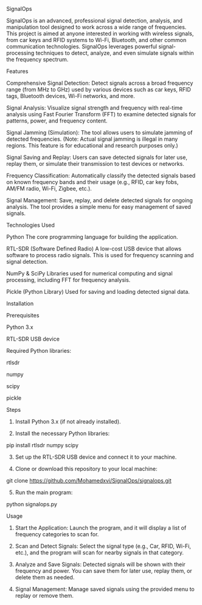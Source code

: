 SignalOps

SignalOps is an advanced, professional signal detection, analysis, and manipulation tool designed to work across a wide range of frequencies. This project is aimed at anyone interested in working with wireless signals, from car keys and RFID systems to Wi-Fi, Bluetooth, and other common communication technologies. SignalOps leverages powerful signal-processing techniques to detect, analyze, and even simulate signals within the frequency spectrum.

Features

Comprehensive Signal Detection:
Detect signals across a broad frequency range (from MHz to GHz) used by various devices such as car keys, RFID tags, Bluetooth devices, Wi-Fi networks, and more.

Signal Analysis:
Visualize signal strength and frequency with real-time analysis using Fast Fourier Transform (FFT) to examine detected signals for patterns, power, and frequency content.

Signal Jamming (Simulation):
The tool allows users to simulate jamming of detected frequencies. (Note: Actual signal jamming is illegal in many regions. This feature is for educational and research purposes only.)

Signal Saving and Replay:
Users can save detected signals for later use, replay them, or simulate their transmission to test devices or networks.

Frequency Classification:
Automatically classify the detected signals based on known frequency bands and their usage (e.g., RFID, car key fobs, AM/FM radio, Wi-Fi, Zigbee, etc.).

Signal Management:
Save, replay, and delete detected signals for ongoing analysis. The tool provides a simple menu for easy management of saved signals.


Technologies Used

Python
The core programming language for building the application.

RTL-SDR (Software Defined Radio)
A low-cost USB device that allows software to process radio signals. This is used for frequency scanning and signal detection.

NumPy & SciPy
Libraries used for numerical computing and signal processing, including FFT for frequency analysis.

Pickle (Python Library)
Used for saving and loading detected signal data.


Installation

Prerequisites

Python 3.x

RTL-SDR USB device

Required Python libraries:

rtlsdr

numpy

scipy

pickle



Steps

1. Install Python 3.x (if not already installed).


2. Install the necessary Python libraries:

pip install rtlsdr numpy scipy


3. Set up the RTL-SDR USB device and connect it to your machine.


4. Clone or download this repository to your local machine:

git clone https://github.com/Mohamedxvi/SignalOps/signalops.git


5. Run the main program:

python signalops.py



Usage

1. Start the Application:
Launch the program, and it will display a list of frequency categories to scan for.


2. Scan and Detect Signals:
Select the signal type (e.g., Car, RFID, Wi-Fi, etc.), and the program will scan for nearby signals in that category.


3. Analyze and Save Signals:
Detected signals will be shown with their frequency and power. You can save them for later use, replay them, or delete them as needed.


4. Signal Management:
Manage saved signals using the provided menu to replay or remove them.
